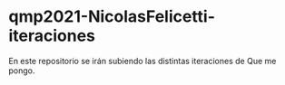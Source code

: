 # qmp2021-NicolasFelicetti-iteraciones
En este repositorio se irán subiendo las distintas iteraciones de Que me pongo.
